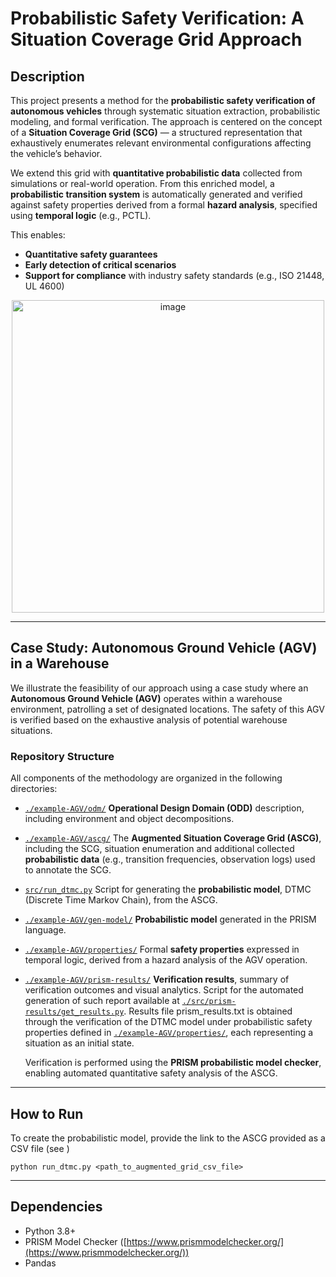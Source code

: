 # Probabilistic Safety Verification: A Situation Coverage Grid Approach

## Description

This project presents a method for the **probabilistic safety verification of autonomous vehicles** through systematic situation extraction, probabilistic modeling, and formal verification. The approach is centered on the concept of a **Situation Coverage Grid (SCG)** — a structured representation that exhaustively enumerates relevant environmental configurations affecting the vehicle’s behavior.

We extend this grid with **quantitative probabilistic data** collected from simulations or real-world operation. From this enriched model, a **probabilistic transition system** is automatically generated and verified against safety properties derived from a formal **hazard analysis**, specified using **temporal logic** (e.g., PCTL).

This enables:

* **Quantitative safety guarantees**
* **Early detection of critical scenarios**
* **Support for compliance** with industry safety standards (e.g., ISO 21448, UL 4600)

<p align="center">
  <img width="500" alt="image" src="https://github.com/user-attachments/assets/ecaef262-7e3f-42eb-bf0b-212a8b67e3cd" />
</p>

---

## Case Study: Autonomous Ground Vehicle (AGV) in a Warehouse

We illustrate the feasibility of our approach using a case study where an **Autonomous Ground Vehicle (AGV)** operates within a warehouse environment, patrolling a set of designated locations. The safety of this AGV is verified based on the exhaustive analysis of potential warehouse situations.

### Repository Structure

All components of the methodology are organized in the following directories:

* [`./example-AGV/odm/`](./example-AGV/odm/)
  **Operational Design Domain (ODD)** description, including environment and object decompositions.

* [`./example-AGV/ascg/`](./example-AGV/ascg/)
  The **Augmented Situation Coverage Grid (ASCG)**, including the SCG, situation enumeration and additional collected **probabilistic data** (e.g., transition frequencies, observation logs) used to annotate the SCG.
  
* [`src/run_dtmc.py`](./src/run_dtmc.py/)
  Script for generating the **probabilistic model**, DTMC (Discrete Time Markov Chain), from the ASCG.
  
* [`./example-AGV/gen-model/`](./example-AGV/gen-model/)
  **Probabilistic model** generated in the PRISM language.
  
* [`./example-AGV/properties/`](./example-AGV/properties/)
  Formal **safety properties** expressed in temporal logic, derived from a hazard analysis of the AGV operation.
  
* [`./example-AGV/prism-results/`](./example-AGV/prism-results/)
   **Verification results**, summary of verification outcomes and visual analytics. Script for the automated generation of such report available at [`./src/prism-results/get_results.py`](./src/prism-results/get_results.py). Results file prism_results.txt is obtained through the verification of the DTMC model under probabilistic safety properties defined in [`./example-AGV/properties/`](./example-AGV/properties/), each representing a situation as an initial state.
   
   Verification is performed using the **PRISM probabilistic model checker**, enabling automated quantitative safety analysis of the ASCG.

---

## How to Run

To create the probabilistic model, provide the link to the ASCG provided as a CSV file (see )
   ```
   python run_dtmc.py <path_to_augmented_grid_csv_file>
   ```

---

## Dependencies

* Python 3.8+
* PRISM Model Checker ([https://www.prismmodelchecker.org/](https://www.prismmodelchecker.org/))
* Pandas



